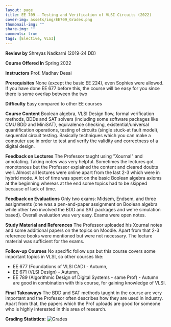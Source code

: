 ```yaml
---
layout: page
title: EE 709 – Testing and Verification of VLSI Circuits (2022)
cover-img: assets/img/EE709_Grades.png
thumbnail-img: ""
share-img: ""
comments: true
tags: [Elective, VLSI]
---
```


**Review by**
Shreyas Nadkarni (2019-24 DD)

**Course Offered In**
Spring 2022

**Instructors**
Prof. Madhav Desai

**Prerequisites**
None (except the basic EE 224), even Sophies were allowed. If you have done EE 677 before this, the course will be easy for you since there is some overlap between the two

**Difficulty**
Easy compared to other EE courses

**Course Content**
Boolean algebra, VLSI Design flow, formal verification methods, BDDs and SAT solvers (including some software packages like CMU BDD and MiniSAT), equivalence checking, existential/universal quantification operations, testing of circuits (single stuck-at fault model), sequential circuit testing. Basically techniques which you can make a computer use in order to test and verify the validity and correctness of a digital design.

**Feedback on Lectures**
The Professor taught using "Xournal" and annotating. Taking notes was very helpful. Sometimes the lectures got monotonous but the Professor explained the content and cleared doubts well. Almost all lectures were online apart from the last 2-3 which were in hybrid mode. A lot of time was spent on the basic Boolean algebra axioms at the beginning whereas at the end some topics had to be skipped because of lack of time.

**Feedback on Evaluations**
Only two exams: Midsem, Endsem, and three assignments (one was a pen-and-paper assignment on Boolean algebra while other two involved the BDD and SAT packages and we're simulation based). Overall evaluation was very easy. Exams were open notes.

**Study Material and References**
The Professor uploaded his Xournal notes and some additional papers on the topics on Moodle. Apart from that 2-3 reference books were mentioned but were not necessary. The lecture material was sufficient for the exams.

**Follow-up Courses**
No specific follow ups but this course covers some important topics in VLSI, so other courses like:
- EE 677 (Foundations of VLSI CAD) - Autumn,
- EE 671 (VLSI Design) - Autumn,
- EE 789 (Algorithmic Design of Digital Systems - same Prof) - Autumn
are good in combination with this course, for gaining knowledge of VLSI.

**Final Takeaways**
The BDD and SAT methods taught in the course are very important and the Professor often describes how they are used in industry. Apart from that, the papers which the Prof uploads are good for someone who is highly interested in this area of research.

**Grading Statistics:**
![Grades](EE709_2022_grades.png)

